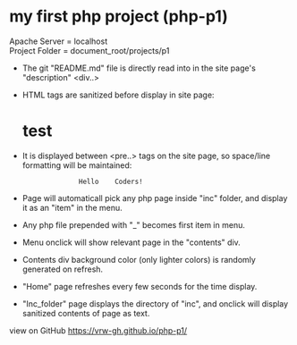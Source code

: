 # my first php project (php-p1)


Apache Server  = localhost
<br>Project Folder = document_root/projects/p1

* The git "README.md" file is directly read into in the site page's "description" <div..>
* HTML tags are sanitized before display in site page:
   <h1>test</h1>

* It is displayed between <pre..> tags on the site page, so space/line formatting will be maintained:

                    Hello    Coders!


* Page will automaticall pick any php page inside "inc" folder, and display it as an "item" in the menu.
* Any php file prepended with "_" becomes first item in menu.
* Menu onclick will show relevant page in the "contents" div.
* Contents div background color (only lighter colors) is randomly generated on refresh.
* "Home" page refreshes every few seconds for the time display.
* "Inc_folder" page displays the directory of "inc", and onclick will display sanitized contents of page as text.

view on GitHub https://vrw-gh.github.io/php-p1/
